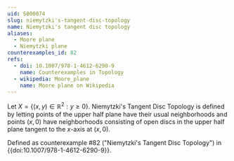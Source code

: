 ```yaml
---
uid: S000074
slug: niemytzki's-tangent-disc-topology
name: Niemytzki's tangent disc topology
aliases:
  - Moore plane
  - Niemytzki plane
counterexamples_id: 82
refs:
  - doi: 10.1007/978-1-4612-6290-9 
    name: Counterexamples in Topology
  - wikipedia: Moore_plane
    name: Moore plane on Wikipedia
---
```

Let $X = \{(x,y) \in \mathbb{R}^2 : y \geq 0\}$. Niemytzki's Tangent Disc Topology is defined by letting points of the upper half plane have their usual neighborhoods and points $(x,0)$ have neighborhoods consisting of open discs in the upper half plane tangent to the $x$-axis at $(x,0)$.

Defined as counterexample #82 ("Niemytzki's Tangent Disc Topology")
in {{doi:10.1007/978-1-4612-6290-9}}.
